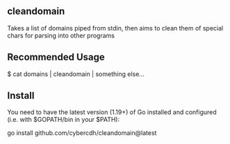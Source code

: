 ## cleandomain
Takes a list of domains piped from stdin, then aims to clean them of special chars for parsing into other programs

## Recommended Usage
$ cat domains | cleandomain | something else...

## Install
You need to have the latest version (1.19+) of Go installed and configured (i.e. with $GOPATH/bin in your $PATH):

go install github.com/cybercdh/cleandomain@latest